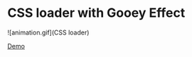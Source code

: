 # CSS loader with Gooey Effect

<div style="width: 400px;">
![animation.gif](CSS loader)
</div>

[Demo](http://codepen.io/codecalm/pen/yYNdwj)
